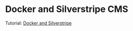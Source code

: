# Docker and Silverstripe CMS
Tutorial: [Docker and Silverstripe](https://olivernorden.se/blog/docker-silverstripe)
